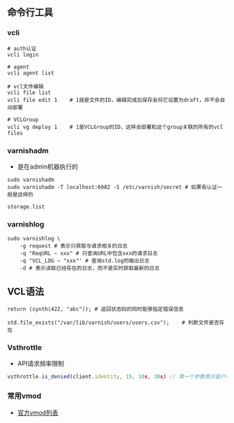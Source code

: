 ## 命令行工具

### vcli

```shell
# auth认证
vcli login

# agent
vcli agent list

# vcl文件编辑
vcli file list
vcli file edit 1	# 1就是文件的ID，编辑完成后保存会将它设置为draft，并不会自动部署

# VCLGroup
vcli vg deploy 1	# 1是VCLGroup的ID，这样会部署和这个group关联的所有的vcl files
```

### varnishadm

- 是在admin机器执行的

```shell
sudo varnishadm
sudo varnishadm -T localhost:6082 -S /etc/varnish/secret # 如果有认证一般是这样的

storage.list	
```

### varnishlog

```shell
sudo varnishlog \
	-g request # 表示只获取与请求相关的日志
	-q "ReqURL ~ xxx" # 只查询URL中包含xxx的请求日志
	-q "VCL_LOG ~ "xxx"' # 查询std.log的输出日志
	-d # 表示读取已经存在的日志，而不是实时获取最新的日志
```

## VCL语法

```shell
return (synth(422, "abc"));	# 返回状态码的同时能够指定错误信息

std.file_exists("/var/lib/varnish/users/users.csv");	# 判断文件是否存在
```

### Vsthrottle

-  API请求频率限制

```javascript
vsthrottle.is_denied(client.identity, 15, 10s, 30s) // 第一个参数表示客户端的唯一标识，第二、第三个参数表示频率为10秒内15个请求，最后一个参数表示如果超过了频率需要等待多久后重试
```

### 常用vmod

- [官方vmod列表](https://varnish-cache.org/vmods/)
